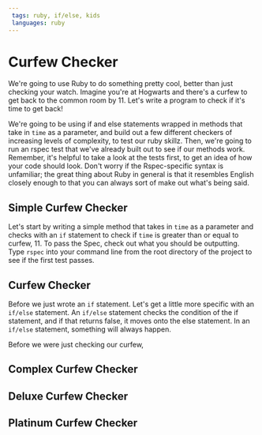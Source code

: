 ```yaml
---
 tags: ruby, if/else, kids
 languages: ruby
---
```


# Curfew Checker

We're going to use Ruby to do something pretty cool, better than just checking your watch. Imagine you're at Hogwarts and there's a curfew to get back to the common room by 11. Let's write a program to check if it's time to get back!

We're going to be using if and else statements wrapped in methods that take in `time` as a parameter, and build out a few different checkers of increasing levels of complexity, to test our ruby skillz. Then, we're going to run an rspec test that we've already built out to see if our methods work. Remember, it's helpful to take a look at the tests first, to get an idea of how your code should look. Don't worry if the Rspec-specific syntax is unfamiliar; the great thing about Ruby in general is that it resembles English closely enough to that you can always sort of make out what's being said.

## Simple Curfew Checker

Let's start by writing a simple method that takes in `time` as a parameter and checks with an `if` statement to check if `time` is greater than or equal to curfew, 11. To pass the Spec, check out what you should be outputting. Type `rspec` into your command line from the root directory of the project to see if the first test passes.

## Curfew Checker

Before we just wrote an `if` statement. Let's get a little more specific with an `if/else` statement. An `if/else` statement checks the condition of the if statement, and if that returns false, it moves onto the else statement. In an `if/else` statement, something will always happen.

Before we were just checking our curfew,

## Complex Curfew Checker

## Deluxe Curfew Checker

## Platinum Curfew Checker